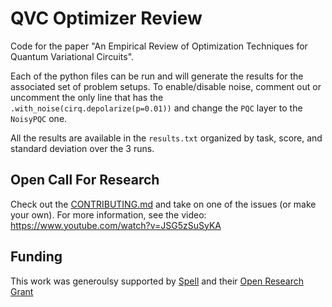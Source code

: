 # QVC Optimizer Review 

Code for the paper "An Empirical Review of Optimization Techniques for Quantum Variational Circuits". 

Each of the python files can be run and will generate the results for the associated set of problem setups. To enable/disable noise, comment out or uncomment the only line that has the `.with_noise(cirq.depolarize(p=0.01))` and change the `PQC` layer to the `NoisyPQC` one. 

All the results are available in the `results.txt` organized by task, score, and standard deviation over the 3 runs. 

## Open Call For Research

Check out the [CONTRIBUTING.md](https://github.com/lockwo/qvc_opt_review/blob/main/CONTRIBUTING.md) and take on one of the issues (or make your own). For more information, see the video: https://www.youtube.com/watch?v=JSG5zSuSyKA

## Funding

This work was generoulsy supported by [Spell](https://spell.ml/) and their [Open Research Grant](https://spell.ml/blog/full-grant-recipient-YPcM3hUAACUAy4px)

